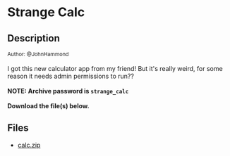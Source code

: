 # Strange Calc

## Description

<small>Author: @JohnHammond</small><br><br>I got this new calculator app from my friend! But it's really weird, for some  reason it needs admin permissions to run?? <br><br> <b>NOTE: Archive password is <code>strange_calc</code></b> <br><br> <b>Download the file(s) below.</b><br>


## Files

* [calc.zip](<files/calc.zip>)

